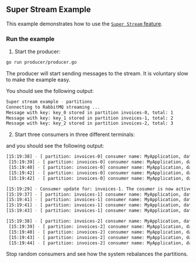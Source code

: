 ## Super Stream Example

This example demonstrates how to use the [`Super Stream` feature](https://www.rabbitmq.com/blog/2022/07/13/rabbitmq-3-11-feature-preview-super-streams).


### Run the example

1. Start the producer:
```bash
go run producer/producer.go
```

The producer will start sending messages to the stream. It is voluntary slow to make the example easy.

You should see the following output:

```bash
Super stream example - partitions
Connecting to RabbitMQ streaming ...
Message with key: key_0 stored in partition invoices-0, total: 1
Message with key: key_1 stored in partition invoices-1, total: 2
Message with key: key_2 stored in partition invoices-2, total: 3
```

2. Start three consumers in three different terminals:

and you should see the following output:
```bash
[15:19:38] - [ partition: invoices-0] consumer name: MyApplication, data: [hello_super_stream_3], message offset 8398,
 [15:19:39] - [ partition: invoices-0] consumer name: MyApplication, data: [hello_super_stream_4], message offset 8400,
 [15:19:40] - [ partition: invoices-0] consumer name: MyApplication, data: [hello_super_stream_7], message offset 8402,
 [15:19:42] - [ partition: invoices-0] consumer name: MyApplication, data: [hello_super_stream_10], message offset 8404,
 [15:19:42] - [ partition: invoices-0] consumer name: MyApplication, data: [hello_super_stream_11], message offset 8406,
 ```

```bash
[15:19:29] - Consumer update for: invoices-1. The cosumer is now active ....Restarting from offset: offset, value: 8628
[15:19:37] - [ partition: invoices-1] consumer name: MyApplication, data: [hello_super_stream_1], message offset 8638,
[15:19:41] - [ partition: invoices-1] consumer name: MyApplication, data: [hello_super_stream_8], message offset 8640,
[15:19:41] - [ partition: invoices-1] consumer name: MyApplication, data: [hello_super_stream_9], message offset 8642,
[15:19:43] - [ partition: invoices-1] consumer name: MyApplication, data: [hello_super_stream_12], message offset 8644,
```


```bash
[15:19:38] - [ partition: invoices-2] consumer name: MyApplication, data: [hello_super_stream_2], message offset 8501,
 [15:19:39] - [ partition: invoices-2] consumer name: MyApplication, data: [hello_super_stream_5], message offset 8503,
 [15:19:40] - [ partition: invoices-2] consumer name: MyApplication, data: [hello_super_stream_6], message offset 8505,
 [15:19:43] - [ partition: invoices-2] consumer name: MyApplication, data: [hello_super_stream_13], message offset 8507,
 [15:19:44] - [ partition: invoices-2] consumer name: MyApplication, data: [hello_super_stream_15], message offset 8509,
```


Stop random consumers and see how the system rebalances the partitions.
